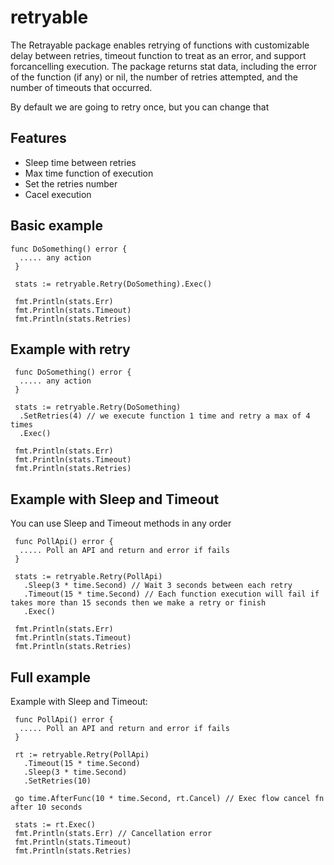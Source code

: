 # retryable
The Retrayable package enables retrying of functions with customizable 
delay between retries, timeout function to treat as an error, and support 
forcancelling execution. The package returns stat data, including the 
error of the function (if any) or nil, the number of retries attempted, 
and the number of timeouts that occurred.

By default we are going to retry once, but you can change that

## Features
* Sleep time between retries
* Max time function of execution
* Set the retries number
* Cacel execution

## Basic example
```
func DoSomething() error {
  ..... any action
 }

 stats := retryable.Retry(DoSomething).Exec()

 fmt.Println(stats.Err)
 fmt.Println(stats.Timeout)
 fmt.Println(stats.Retries)
```

## Example with retry
```
 func DoSomething() error {
  ..... any action
 }

 stats := retryable.Retry(DoSomething)
  .SetRetries(4) // we execute function 1 time and retry a max of 4 times
  .Exec()

 fmt.Println(stats.Err)
 fmt.Println(stats.Timeout)
 fmt.Println(stats.Retries)
```

## Example with Sleep and Timeout
You can use Sleep and Timeout methods in any order
```
 func PollApi() error {
  ..... Poll an API and return and error if fails
 }

 stats := retryable.Retry(PollApi)
   .Sleep(3 * time.Second) // Wait 3 seconds between each retry
   .Timeout(15 * time.Second) // Each function execution will fail if takes more than 15 seconds then we make a retry or finish
   .Exec()

 fmt.Println(stats.Err)
 fmt.Println(stats.Timeout)
 fmt.Println(stats.Retries)
```

## Full example
Example with Sleep and Timeout:
```
 func PollApi() error {
  ..... Poll an API and return and error if fails
 }

 rt := retryable.Retry(PollApi)
   .Timeout(15 * time.Second)
   .Sleep(3 * time.Second)
   .SetRetries(10)

 go time.AfterFunc(10 * time.Second, rt.Cancel) // Exec flow cancel fn after 10 seconds

 stats := rt.Exec() 
 fmt.Println(stats.Err) // Cancellation error
 fmt.Println(stats.Timeout)
 fmt.Println(stats.Retries)
```
